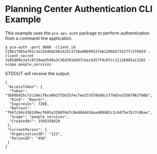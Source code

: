 # Planning Center Authentication CLI Example

This example uses the `pco-api-auth` package to perform authentication from a command line application.

`$ pco-auth -port 8080 -client_id 219b174b5a701c3e235dbd2401425c4738e48b9933fa6120bb573157fc5f692d -client_secret 3a95d09e3a7c8f28aed5d9a3c36d3916dd7cbacb357fdc67cc11126065a11582 -scope people,services`

STDOUT will receive the output:

```text
{
 "AccessToken": {
  "Token": "3b89b92bc72c10e1f6ce091f55835fecfee237d78b98c577665e33567962f006",
  "Kind": "Bearer",
  "ExpiresIn": 7200,
  "Refresh": "f9d7cb9cd382d9ecf605a3260f047c8e89d4d16aa489d02c2c4475e7b17c06ae",
  "Scope": "people services",
  "CreatedAt": 1569358429
 },
 "CurrentPerson": {
  "OrganizationID": "123",
  "PersonID": "456"
 }
}
```
